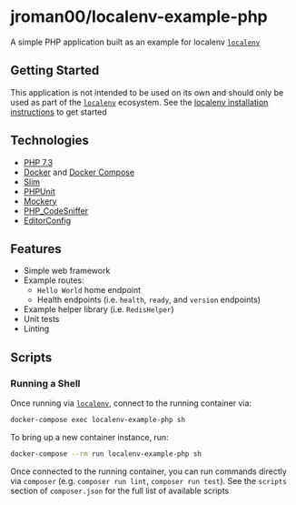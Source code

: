 # jroman00/localenv-example-php

A simple PHP application built as an example for localenv [`localenv`](https://github.com/jroman00/localenv)

## Getting Started

This application is not intended to be used on its own and should only be used as part of the [`localenv`](https://github.com/jroman00/localenv) ecosystem. See the [localenv installation instructions](https://github.com/jroman00/localenv/blob/master/README.md) to get started

## Technologies

* [PHP 7.3](https://secure.php.net/)
* [Docker](https://www.docker.com/) and [Docker Compose](https://docs.docker.com/compose/)
* [Slim](https://www.slimframework.com/)
* [PHPUnit](https://phpunit.de/)
* [Mockery](http://docs.mockery.io/en/latest/)
* [PHP_CodeSniffer](https://github.com/squizlabs/PHP_CodeSniffer)
* [EditorConfig](https://editorconfig.org/)

## Features

* Simple web framework
* Example routes:
  * `Hello World` home endpoint
  * Health endpoints (i.e. `health`, `ready`, and `version` endpoints)
* Example helper library (i.e. `RedisHelper`)
* Unit tests
* Linting

## Scripts

### Running a Shell

Once running via [`localenv`](https://github.com/jroman00/localenv), connect to the running container via:

```bash
docker-compose exec localenv-example-php sh
```

To bring up a new container instance, run:

```bash
docker-compose --rm run localenv-example-php sh
```

Once connected to the running container, you can run commands directly via `composer` (e.g. `composer run lint`, `composer run test`). See the `scripts` section of `composer.json` for the full list of available scripts

